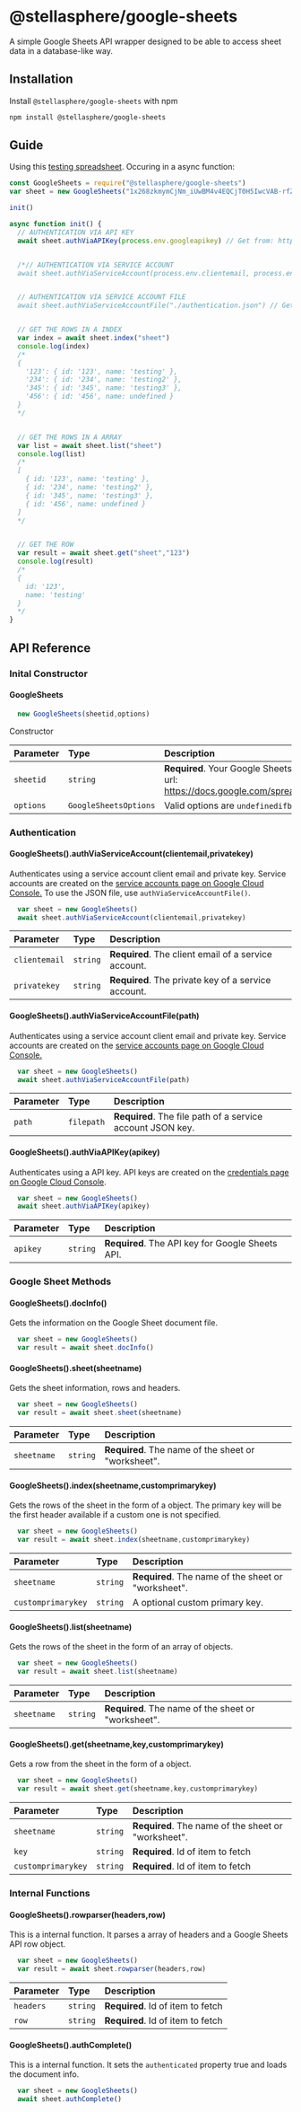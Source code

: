 # @stellasphere/google-sheets

A simple Google Sheets API wrapper designed to be able to access sheet data in a database-like way.

## Installation

Install `@stellasphere/google-sheets` with npm

```bash
npm install @stellasphere/google-sheets
```
    
## Guide
Using this [testing spreadsheet](https://docs.google.com/spreadsheets/d/1x268zkmymCjNm_iUwBM4v4EQCjT0H5IwcVAB-rfZ9x8/edit?usp=sharing).
Occuring in a async function:
```js
const GoogleSheets = require("@stellasphere/google-sheets")
var sheet = new GoogleSheets("1x268zkmymCjNm_iUwBM4v4EQCjT0H5IwcVAB-rfZ9x8")

init()

async function init() {
  // AUTHENTICATION VIA API KEY
  await sheet.authViaAPIKey(process.env.googleapikey) // Get from: https://console.cloud.google.com/apis/credentials/key 


  /*// AUTHENTICATION VIA SERVICE ACCOUNT
  await sheet.authViaServiceAccount(process.env.clientemail, process.env.privatekey) // Get from: https://console.cloud.google.com/iam-admin/serviceaccounts


  // AUTHENTICATION VIA SERVICE ACCOUNT FILE
  await sheet.authViaServiceAccountFile("./authentication.json") // Get from: https://console.cloud.google.com/iam-admin/serviceaccounts*/


  // GET THE ROWS IN A INDEX
  var index = await sheet.index("sheet")
  console.log(index)
  /*
  {
    '123': { id: '123', name: 'testing' },
    '234': { id: '234', name: 'testing2' },
    '345': { id: '345', name: 'testing3' },
    '456': { id: '456', name: undefined }
  }
  */


  // GET THE ROWS IN A ARRAY
  var list = await sheet.list("sheet")
  console.log(list)
  /*
  [
    { id: '123', name: 'testing' },
    { id: '234', name: 'testing2' },
    { id: '345', name: 'testing3' },
    { id: '456', name: undefined }
  ]
  */


  // GET THE ROW
  var result = await sheet.get("sheet","123")
  console.log(result)
  /*
  {
    id: '123',
    name: 'testing'
  }
  */
}
```


## API Reference

### Inital Constructor

#### GoogleSheets

```js
  new GoogleSheets(sheetid,options)
```
Constructor

| Parameter | Type     | Description                |
| :-------- | :------- | :------------------------- |
| `sheetid` | `string` | **Required**. Your Google Sheets document ID. (Visible in the url: https://docs.google.com/spreadsheets/d/*id*/edit#gid=0) |
| `options` | `GoogleSheetsOptions` | Valid options are `undefinedifblank` and `debug` |





### Authentication

#### GoogleSheets().authViaServiceAccount(clientemail,privatekey)
Authenticates using a service account client email and private key. Service accounts are created on the [service accounts page on Google Cloud Console.](https://console.cloud.google.com/iam-admin/serviceaccounts)
To use the JSON file, use `authViaServiceAccountFile()`.
```js
  var sheet = new GoogleSheets()
  await sheet.authViaServiceAccount(clientemail,privatekey)
```

| Parameter | Type     | Description                       |
| :-------- | :------- | :-------------------------------- |
| `clientemail` | `string` | **Required**. The client email of a service account. |
| `privatekey` | `string` | **Required**. The private key of a service account. |





#### GoogleSheets().authViaServiceAccountFile(path)
Authenticates using a service account client email and private key. Service accounts are created on the [service accounts page on Google Cloud Console.](https://console.cloud.google.com/iam-admin/serviceaccounts)
```js
  var sheet = new GoogleSheets()
  await sheet.authViaServiceAccountFile(path)
```

| Parameter | Type     | Description                       |
| :-------- | :------- | :-------------------------------- |
| `path` | `filepath` | **Required**. The file path of a service account JSON key. |





#### GoogleSheets().authViaAPIKey(apikey)
Authenticates using a API key. API keys are created on the [credentials page on Google Cloud Console](https://console.cloud.google.com/apis/credentials/key). 
```js
  var sheet = new GoogleSheets()
  await sheet.authViaAPIKey(apikey)
```

| Parameter | Type     | Description                       |
| :-------- | :------- | :-------------------------------- |
| `apikey` | `string` | **Required**. The API key for Google Sheets API. |






### Google Sheet Methods

#### GoogleSheets().docInfo()
Gets the information on the Google Sheet document file.
```js
  var sheet = new GoogleSheets()
  var result = await sheet.docInfo()
```






#### GoogleSheets().sheet(sheetname)
Gets the sheet information, rows and headers. 
```js
  var sheet = new GoogleSheets()
  var result = await sheet.sheet(sheetname)
```

| Parameter | Type     | Description                       |
| :-------- | :------- | :-------------------------------- |
| `sheetname` | `string` | **Required**. The name of the sheet or "worksheet". |






#### GoogleSheets().index(sheetname,customprimarykey)
Gets the rows of the sheet in the form of a object. The primary key will be the first header available if a custom one is not specified.
```js
  var sheet = new GoogleSheets()
  var result = await sheet.index(sheetname,customprimarykey)
```

| Parameter | Type     | Description                       |
| :-------- | :------- | :-------------------------------- |
| `sheetname` | `string` | **Required**. The name of the sheet or "worksheet". |
| `customprimarykey` | `string` | A optional custom primary key. |






#### GoogleSheets().list(sheetname)
Gets the rows of the sheet in the form of an array of objects.
```js
  var sheet = new GoogleSheets()
  var result = await sheet.list(sheetname)
```

| Parameter | Type     | Description                       |
| :-------- | :------- | :-------------------------------- |
| `sheetname` | `string` | **Required**. The name of the sheet or "worksheet". |






#### GoogleSheets().get(sheetname,key,customprimarykey)
Gets a row from the sheet in the form of a object. 
```js
  var sheet = new GoogleSheets()
  var result = await sheet.get(sheetname,key,customprimarykey)
```

| Parameter | Type     | Description                       |
| :-------- | :------- | :-------------------------------- |
| `sheetname` | `string` | **Required**. The name of the sheet or "worksheet". |
| `key` | `string` | **Required**. Id of item to fetch |
| `customprimarykey` | `string` | **Required**. Id of item to fetch |




### Internal Functions




#### GoogleSheets().rowparser(headers,row)
This is a internal function. It parses a array of headers and a Google Sheets API row object.
```js
  var sheet = new GoogleSheets()
  var result = await sheet.rowparser(headers,row)
```

| Parameter | Type     | Description                       |
| :-------- | :------- | :-------------------------------- |
| `headers` | `string` | **Required**. Id of item to fetch |
| `row` | `string` | **Required**. Id of item to fetch |






#### GoogleSheets().authComplete()
This is a internal function. It sets the `authenticated` property true and loads the document info.
```js
  var sheet = new GoogleSheets()
  await sheet.authComplete()
```




